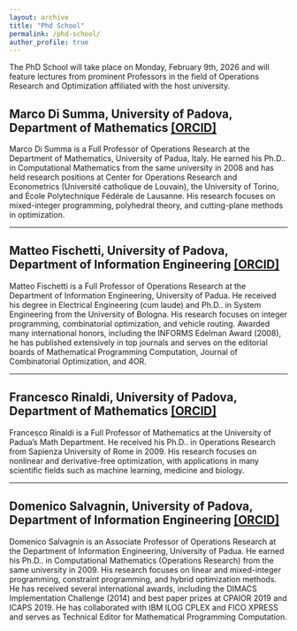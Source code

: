 ```yaml
---
layout: archive
title: "Phd School"
permalink: /phd-school/
author_profile: true
---
```


The PhD School will take place on Monday, February 9th, 2026 and will feature lectures from prominent Professors in the field of Operations Research and Optimization affiliated with the host university.

## Marco Di Summa, University of Padova, Department of Mathematics [[ORCID]](https://www.math.unipd.it/~disumma/research.html)
Marco Di Summa is a Full Professor of Operations Research at the Department of Mathematics, University of Padua, Italy. He earned his Ph.D.. in Computational Mathematics from the same university in 2008 and has held research positions at Center for Operations Research and Econometrics (Université catholique de Louvain), the University of Torino, and École Polytechnique Fédérale de Lausanne. His research focuses on mixed-integer programming, polyhedral theory, and cutting-plane methods in optimization.

---

## Matteo Fischetti, University of Padova, Department of Information Engineering [[ORCID]](https://orcid.org/0000-0002-7673-6917)
Matteo Fischetti is a Full Professor of Operations Research at the Department of Information Engineering, University of Padua. He received his degree in Electrical Engineering (cum laude) and Ph.D.. in System Engineering from the University of Bologna. His research focuses on integer programming, combinatorial optimization, and vehicle routing. Awarded many international honors, including the INFORMS Edelman Award (2008), he has published extensively in top journals and serves on the editorial boards of Mathematical Programming Computation, Journal of Combinatorial Optimization, and 4OR.

---

## Francesco Rinaldi, University of Padova, Department of Mathematics [[ORCID]](https://orcid.org/0000-0001-8978-6027)

Francesco Rinaldi is a Full Professor of Mathematics at the University of Padua’s Math Department. He received his Ph.D.. in Operations Research from Sapienza University of Rome in 2009. His research focuses on nonlinear and derivative-free optimization, with applications in many scientific fields such as machine learning, medicine and biology.

---

## Domenico Salvagnin, University of Padova, Department of Information Engineering [[ORCID]](https://orcid.org/0000-0002-0232-2244)
Domenico Salvagnin is an Associate Professor of Operations Research at the Department of Information Engineering, University of Padua. He earned his Ph.D.. in Computational Mathematics (Operations Research) from the same university in 2009. His research focuses on linear and mixed-integer programming, constraint programming, and hybrid optimization methods. He has received several international awards, including the DIMACS Implementation Challenge (2014) and best paper prizes at CPAIOR 2019 and ICAPS 2019. He has collaborated with IBM ILOG CPLEX and FICO XPRESS and serves as Technical Editor for Mathematical Programming Computation.

